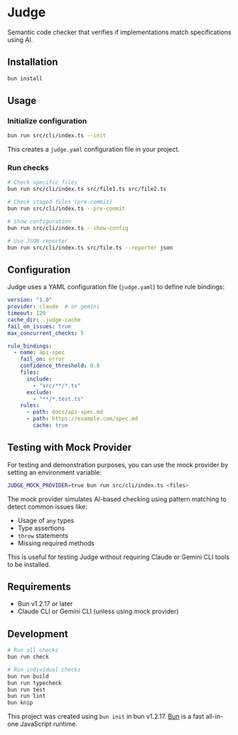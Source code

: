 # Judge

Semantic code checker that verifies if implementations match specifications using AI.

## Installation

```bash
bun install
```

## Usage

### Initialize configuration

```bash
bun run src/cli/index.ts --init
```

This creates a `judge.yaml` configuration file in your project.

### Run checks

```bash
# Check specific files
bun run src/cli/index.ts src/file1.ts src/file2.ts

# Check staged files (pre-commit)
bun run src/cli/index.ts --pre-commit

# Show configuration
bun run src/cli/index.ts --show-config

# Use JSON reporter
bun run src/cli/index.ts src/file.ts --reporter json
```

## Configuration

Judge uses a YAML configuration file (`judge.yaml`) to define rule bindings:

```yaml
version: "1.0"
provider: claude  # or gemini
timeout: 120
cache_dir: .judge-cache
fail_on_issues: true
max_concurrent_checks: 5

rule_bindings:
  - name: api-spec
    fail_on: error
    confidence_threshold: 0.8
    files:
      include:
        - "src/**/*.ts"
      exclude:
        - "**/*.test.ts"
    rules:
      - path: docs/api-spec.md
      - path: https://example.com/spec.md
        cache: true
```

## Testing with Mock Provider

For testing and demonstration purposes, you can use the mock provider by setting an environment variable:

```bash
JUDGE_MOCK_PROVIDER=true bun run src/cli/index.ts <files>
```

The mock provider simulates AI-based checking using pattern matching to detect common issues like:
- Usage of `any` types
- Type assertions
- `throw` statements
- Missing required methods

This is useful for testing Judge without requiring Claude or Gemini CLI tools to be installed.

## Requirements

- Bun v1.2.17 or later
- Claude CLI or Gemini CLI (unless using mock provider)

## Development

```bash
# Run all checks
bun run check

# Run individual checks
bun run build
bun run typecheck
bun run test
bun run lint
bun knip
```

This project was created using `bun init` in bun v1.2.17. [Bun](https://bun.sh) is a fast all-in-one JavaScript runtime.